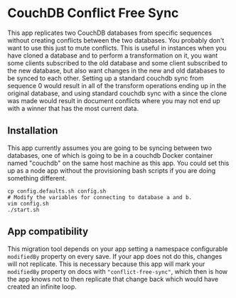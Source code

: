 # CouchDB Conflict Free Sync

This app replicates two CouchDB databases from specific sequences without creating conflicts between the two databases. You probably don't want to use this just to mute conflicts. This is useful in instances when you have cloned a database and to perform a transformation on it, you want some clients subscribed to the old database and some client subscribed to the new database, but also want changes in the new and old databases to be synced to each other. Setting up a standard couchdb sync from sequence 0 would result in all of the transform operations ending up in the original database, and using standard couchdb sync with a since the clone was made would result in document conflicts where you may not end up with a winner that has the most current data.

## Installation
This app currently assumes you are going to be syncing between two databases, one of which is going to be in a couchdb Docker container named "couchdb" on the same host machine as this app. You could set this up as a node app without the provisioning bash scripts if you are doing something different.

```
cp config.defaults.sh config.sh
# Modify the variables for connecting to database a and b.
vim config.sh
./start.sh
```


## App compatibility
This migration tool depends on your app setting a namespace configurable `modifiedBy` property on every save. If your app does not do this, changes will not replicate. This is necessary because this app will mark your `modifiedBy` property on docs with `"conflict-free-sync"`, which then is how the app knows not to then replicate that change back which would have created an infinite loop.

